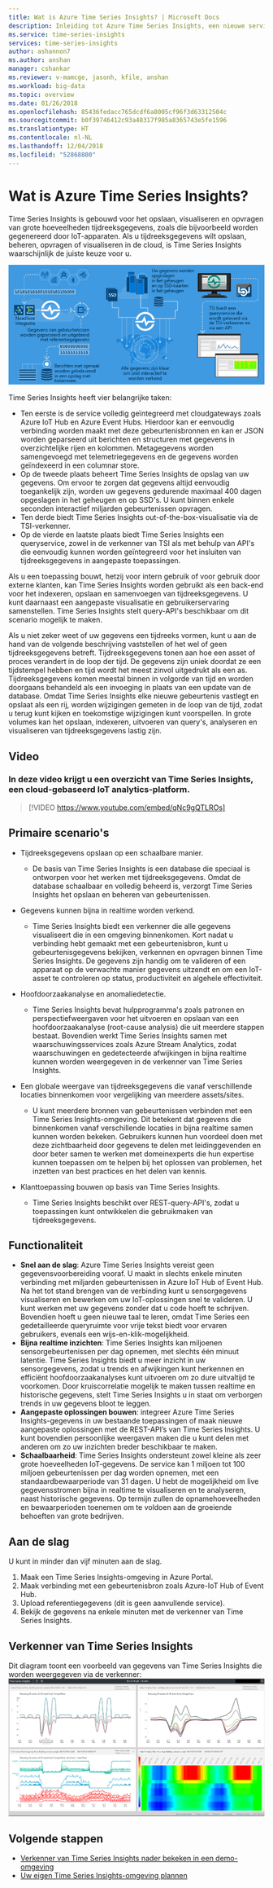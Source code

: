 ```yaml
---
title: Wat is Azure Time Series Insights? | Microsoft Docs
description: Inleiding tot Azure Time Series Insights, een nieuwe service voor de analyse van tijdreeksgegevens en IoT-oplossingen.
ms.service: time-series-insights
services: time-series-insights
author: ashannon7
ms.author: anshan
manager: cshankar
ms.reviewer: v-mamcge, jasonh, kfile, anshan
ms.workload: big-data
ms.topic: overview
ms.date: 01/26/2018
ms.openlocfilehash: 85436fedacc765dcdf6a8005cf96f3d63312504c
ms.sourcegitcommit: b0f39746412c93a48317f985a8365743e5fe1596
ms.translationtype: HT
ms.contentlocale: nl-NL
ms.lasthandoff: 12/04/2018
ms.locfileid: "52868800"
---
```

# <a name="what-is-azure-time-series-insights"></a>Wat is Azure Time Series Insights?

Time Series Insights is gebouwd voor het opslaan, visualiseren en opvragen van grote hoeveelheden tijdreeksgegevens, zoals die bijvoorbeeld worden gegenereerd door IoT-apparaten.  Als u tijdreeksgegevens wilt opslaan, beheren, opvragen of visualiseren in de cloud, is Time Series Insights waarschijnlijk de juiste keuze voor u.  

![Stroomdiagram van Time Series Insights](media/overview/time-series-insights-flowchart.png)

Time Series Insights heeft vier belangrijke taken:

- Ten eerste is de service volledig geïntegreerd met cloudgateways zoals Azure IoT Hub en Azure Event Hubs. Hierdoor kan er eenvoudig verbinding worden maakt met deze gebeurtenisbronnen en kan er JSON worden geparseerd uit berichten en structuren met gegevens in overzichtelijke rijen en kolommen. Metagegevens worden samengevoegd met telemetriegegevens en de gegevens worden geïndexeerd in een columnar store.
- Op de tweede plaats beheert Time Series Insights de opslag van uw gegevens. Om ervoor te zorgen dat gegevens altijd eenvoudig toegankelijk zijn, worden uw gegevens gedurende maximaal 400 dagen opgeslagen in het geheugen en op SSD's. U kunt binnen enkele seconden interactief miljarden gebeurtenissen opvragen.
- Ten derde biedt Time Series Insights out-of-the-box-visualisatie via de TSI-verkenner.  
- Op de vierde en laatste plaats biedt Time Series Insights een queryservice, zowel in de verkenner van TSI als met behulp van API's die eenvoudig kunnen worden geïntegreerd voor het insluiten van tijdreeksgegevens in aangepaste toepassingen.  

Als u een toepassing bouwt, hetzij voor intern gebruik of voor gebruik door externe klanten, kan Time Series Insights worden gebruikt als een back-end voor het indexeren, opslaan en samenvoegen van tijdreeksgegevens. U kunt daarnaast een aangepaste visualisatie en gebruikerservaring samenstellen.  Time Series Insights stelt query-API's beschikbaar om dit scenario mogelijk te maken.  

Als u niet zeker weet of uw gegevens een tijdreeks vormen, kunt u aan de hand van de volgende beschrijving vaststellen of het wel of geen tijdreeksgegevens betreft.  Tijdreeksgegevens tonen aan hoe een asset of proces verandert in de loop der tijd.  De gegevens zijn uniek doordat ze een tijdstempel hebben en tijd wordt het meest zinvol uitgedrukt als een as.  Tijdreeksgegevens komen meestal binnen in volgorde van tijd en worden doorgaans behandeld als een invoeging in plaats van een update van de database.  Omdat Time Series Insights elke nieuwe gebeurtenis vastlegt en opslaat als een rij, worden wijzigingen gemeten in de loop van de tijd, zodat u terug kunt kijken en toekomstige wijzigingen kunt voorspellen.  In grote volumes kan het opslaan, indexeren, uitvoeren van query's, analyseren en visualiseren van tijdreeksgegevens lastig zijn.  

## <a name="video"></a>Video

### <a name="in-this-video-we-provide-an-overview-of-time-series-insights-a-cloud-based-iot-analytics-platformbr"></a>In deze video krijgt u een overzicht van Time Series Insights, een cloud-gebaseerd IoT analytics-platform.</br>

> [!VIDEO https://www.youtube.com/embed/qNc9gQTLROs]

## <a name="primary-scenarios"></a>Primaire scenario's

- Tijdreeksgegevens opslaan op een schaalbare manier.  
  - De basis van Time Series Insights is een database die speciaal is ontworpen voor het werken met tijdreeksgegevens.  Omdat de database schaalbaar en volledig beheerd is, verzorgt Time Series Insights het opslaan en beheren van gebeurtenissen.

- Gegevens kunnen bijna in realtime worden verkend.  
  - Time Series Insights biedt een verkenner die alle gegevens visualiseert die in een omgeving binnenkomen.  Kort nadat u verbinding hebt gemaakt met een gebeurtenisbron, kunt u gebeurtenisgegevens bekijken, verkennen en opvragen binnen Time Series Insights.  De gegevens zijn handig om te valideren of een apparaat op de verwachte manier gegevens uitzendt en om een IoT-asset te controleren op status, productiviteit en algehele effectiviteit.  

- Hoofdoorzaakanalyse en anomaliedetectie.
  - Time Series Insights bevat hulpprogramma's zoals patronen en perspectiefweergaven voor het uitvoeren en opslaan van een hoofdoorzaakanalyse (root-cause analysis) die uit meerdere stappen bestaat.  Bovendien werkt Time Series Insights samen met waarschuwingsservices zoals Azure Stream Analytics, zodat waarschuwingen en gedetecteerde afwijkingen in bijna realtime kunnen worden weergegeven in de verkenner van Time Series Insights.  

- Een globale weergave van tijdreeksgegevens die vanaf verschillende locaties binnenkomen voor vergelijking van meerdere assets/sites.
  - U kunt meerdere bronnen van gebeurtenissen verbinden met een Time Series Insights-omgeving.  Dit betekent dat gegevens die binnenkomen vanaf verschillende locaties in bijna realtime samen kunnen worden bekeken.  Gebruikers kunnen hun voordeel doen met deze zichtbaarheid door gegevens te delen met leidinggevenden en door beter samen te werken met domeinexperts die hun expertise kunnen toepassen om te helpen bij het oplossen van problemen, het inzetten van best practices en het delen van kennis.

- Klanttoepassing bouwen op basis van Time Series Insights. 
  - Time Series Insights beschikt over REST-query-API's, zodat u toepassingen kunt ontwikkelen die gebruikmaken van tijdreeksgegevens.

## <a name="capabilities"></a>Functionaliteit

- **Snel aan de slag**: Azure Time Series Insights vereist geen gegevensvoorbereiding vooraf. U maakt in slechts enkele minuten verbinding met miljarden gebeurtenissen in Azure IoT Hub of Event Hub. Na het tot stand brengen van de verbinding kunt u sensorgegevens visualiseren en bewerken om uw IoT-oplossingen snel te valideren. U kunt werken met uw gegevens zonder dat u code hoeft te schrijven.
Bovendien hoeft u geen nieuwe taal te leren, omdat Time Series een gedetailleerde queryruimte voor vrije tekst biedt voor ervaren gebruikers, evenals een wijs-en-klik-mogelijkheid.
- **Bijna realtime inzichten**: Time Series Insights kan miljoenen sensorgebeurtenissen per dag opnemen, met slechts één minuut latentie. Time Series Insights biedt u meer inzicht in uw sensorgegevens, zodat u trends en afwijkingen kunt herkennen en efficiënt hoofdoorzaakanalyses kunt uitvoeren om zo dure uitvaltijd te voorkomen. Door kruiscorrelatie mogelijk te maken tussen realtime en historische gegevens, stelt Time Series Insights u in staat om verborgen trends in uw gegevens bloot te leggen.
- **Aangepaste oplossingen bouwen**: integreer Azure Time Series Insights-gegevens in uw bestaande toepassingen of maak nieuwe aangepaste oplossingen met de REST-API’s van Time Series Insights. U kunt bovendien persoonlijke weergaven maken die u kunt delen met anderen om zo uw inzichten breder beschikbaar te maken.
- **Schaalbaarheid**: Time Series Insights ondersteunt zowel kleine als zeer grote hoeveelheden IoT-gegevens. De service kan 1 miljoen tot 100 miljoen gebeurtenissen per dag worden opnemen, met een standaardbewaarperiode van 31 dagen. U hebt de mogelijkheid om live gegevensstromen bijna in realtime te visualiseren en te analyseren, naast historische gegevens. Op termijn zullen de opnamehoeveelheden en bewaarperioden toenemen om te voldoen aan de groeiende behoeften van grote bedrijven.

## <a name="getting-started"></a>Aan de slag
U kunt in minder dan vijf minuten aan de slag. 

1.  Maak een Time Series Insights-omgeving in Azure Portal. 
2.  Maak verbinding met een gebeurtenisbron zoals Azure-IoT Hub of Event Hub.  
3.  Upload referentiegegevens (dit is geen aanvullende service).
4.  Bekijk de gegevens na enkele minuten met de verkenner van Time Series Insights.

## <a name="time-series-insights-explorer"></a>Verkenner van Time Series Insights
Dit diagram toont een voorbeeld van gegevens van Time Series Insights die worden weergegeven via de verkenner: ![Verkenner van Time Series Insights](media/time-series-insights-explorer/explorer4.png)

## <a name="next-steps"></a>Volgende stappen
 - [Verkenner van Time Series Insights nader bekeken in een demo-omgeving](./time-series-quickstart.md)
 - [Uw eigen Time Series Insights-omgeving plannen](time-series-insights-environment-planning.md)

